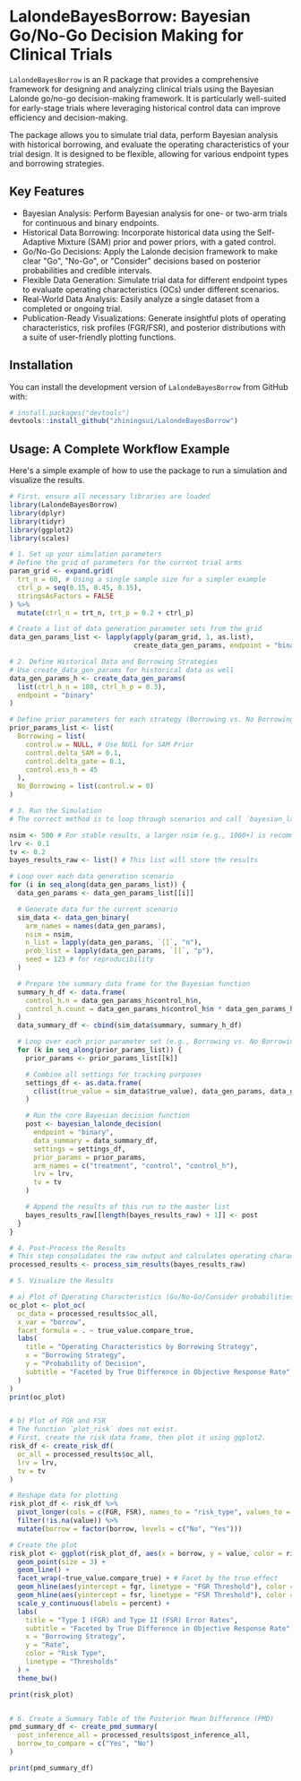 # LalondeBayesBorrow: Bayesian Go/No-Go Decision Making for Clinical Trials
`LalondeBayesBorrow` is an R package that provides a comprehensive framework for designing and analyzing clinical trials using the Bayesian Lalonde go/no-go decision-making framework. It is particularly well-suited for early-stage trials where leveraging historical control data can improve efficiency and decision-making.

The package allows you to simulate trial data, perform Bayesian analysis with historical borrowing, and evaluate the operating characteristics of your trial design. It is designed to be flexible, allowing for various endpoint types and borrowing strategies.

## Key Features
- Bayesian Analysis: Perform Bayesian analysis for one- or two-arm trials for continuous and binary endpoints.
- Historical Data Borrowing: Incorporate historical data using the Self-Adaptive Mixture (SAM) prior and power priors, with a gated control.
- Go/No-Go Decisions: Apply the Lalonde decision framework to make clear "Go", "No-Go", or "Consider" decisions based on posterior probabilities and credible intervals.
- Flexible Data Generation: Simulate trial data for different endpoint types to evaluate operating characteristics (OCs) under different scenarios.
- Real-World Data Analysis: Easily analyze a single dataset from a completed or ongoing trial.
- Publication-Ready Visualizations: Generate insightful plots of operating characteristics, risk profiles (FGR/FSR), and posterior distributions with a suite of user-friendly plotting functions.

## Installation  
You can install the development version of `LalondeBayesBorrow` from GitHub with:
```R
# install.packages("devtools")
devtools::install_github("zhiningsui/LalondeBayesBorrow")
```

## Usage: A Complete Workflow Example

Here's a simple example of how to use the package to run a simulation and visualize the results.

```R
# First, ensure all necessary libraries are loaded
library(LalondeBayesBorrow)
library(dplyr)
library(tidyr)
library(ggplot2)
library(scales)

# 1. Set up your simulation parameters
# Define the grid of parameters for the current trial arms
param_grid <- expand.grid(
  trt_n = 60, # Using a single sample size for a simpler example
  ctrl_p = seq(0.15, 0.45, 0.15),
  stringsAsFactors = FALSE
) %>%
  mutate(ctrl_n = trt_n, trt_p = 0.2 + ctrl_p)

# Create a list of data generation parameter sets from the grid
data_gen_params_list <- lapply(apply(param_grid, 1, as.list),
                               create_data_gen_params, endpoint = "binary")

# 2. Define Historical Data and Borrowing Strategies
# Use create_data_gen_params for historical data as well
data_gen_params_h <- create_data_gen_params(
  list(ctrl_h_n = 180, ctrl_h_p = 0.3),
  endpoint = "binary"
)

# Define prior parameters for each strategy (Borrowing vs. No Borrowing)
prior_params_list <- list(
  Borrowing = list(
    control.w = NULL, # Use NULL for SAM Prior
    control.delta_SAM = 0.1,
    control.delta_gate = 0.1,
    control.ess_h = 45
  ),
  No_Borrowing = list(control.w = 0)
)

# 3. Run the Simulation
# The correct method is to loop through scenarios and call `bayesian_lalonde_decision`.

nsim <- 500 # For stable results, a larger nsim (e.g., 1000+) is recommended.
lrv <- 0.1
tv <- 0.2
bayes_results_raw <- list() # This list will store the results

# Loop over each data generation scenario
for (i in seq_along(data_gen_params_list)) {
  data_gen_params <- data_gen_params_list[[i]]

  # Generate data for the current scenario
  sim_data <- data_gen_binary(
    arm_names = names(data_gen_params),
    nsim = nsim,
    n_list = lapply(data_gen_params, `[[`, "n"),
    prob_list = lapply(data_gen_params, `[[`, "p"),
    seed = 123 # for reproducibility
  )

  # Prepare the summary data frame for the Bayesian function
  summary_h_df <- data.frame(
    control_h.n = data_gen_params_h$control_h$n,
    control_h.count = data_gen_params_h$control_h$n * data_gen_params_h$control_h$p
  )
  data_summary_df <- cbind(sim_data$summary, summary_h_df)

  # Loop over each prior parameter set (e.g., Borrowing vs. No Borrowing)
  for (k in seq_along(prior_params_list)) {
    prior_params <- prior_params_list[[k]]

    # Combine all settings for tracking purposes
    settings_df <- as.data.frame(
      c(list(true_value = sim_data$true_value), data_gen_params, data_gen_params_h, prior_params)
    )

    # Run the core Bayesian decision function
    post <- bayesian_lalonde_decision(
      endpoint = "binary",
      data_summary = data_summary_df,
      settings = settings_df,
      prior_params = prior_params,
      arm_names = c("treatment", "control", "control_h"),
      lrv = lrv,
      tv = tv
    )

    # Append the results of this run to the master list
    bayes_results_raw[[length(bayes_results_raw) + 1]] <- post
  }
}

# 4. Post-Process the Results
# This step consolidates the raw output and calculates operating characteristics.
processed_results <- process_sim_results(bayes_results_raw)

# 5. Visualize the Results

# a) Plot of Operating Characteristics (Go/No-Go/Consider probabilities)
oc_plot <- plot_oc(
  oc_data = processed_results$oc_all,
  x_var = "borrow",
  facet_formula = . ~ true_value.compare_true,
  labs(
    title = "Operating Characteristics by Borrowing Strategy",
    x = "Borrowing Strategy",
    y = "Probability of Decision",
    subtitle = "Faceted by True Difference in Objective Response Rate"
  )
)
print(oc_plot)


# b) Plot of FGR and FSR
# The function `plot_risk` does not exist.
# First, create the risk data frame, then plot it using ggplot2.
risk_df <- create_risk_df(
  oc_all = processed_results$oc_all,
  lrv = lrv,
  tv = tv
)

# Reshape data for plotting
risk_plot_df <- risk_df %>%
  pivot_longer(cols = c(FGR, FSR), names_to = "risk_type", values_to = "value") %>%
  filter(!is.na(value)) %>%
  mutate(borrow = factor(borrow, levels = c("No", "Yes")))

# Create the plot
risk_plot <- ggplot(risk_plot_df, aes(x = borrow, y = value, color = risk_type, group = risk_type)) +
  geom_point(size = 3) +
  geom_line() +
  facet_wrap(~true_value.compare_true) + # Facet by the true effect
  geom_hline(aes(yintercept = fgr, linetype = "FGR Threshold"), color = "red") +
  geom_hline(aes(yintercept = fsr, linetype = "FSR Threshold"), color = "blue") +
  scale_y_continuous(labels = percent) +
  labs(
    title = "Type I (FGR) and Type II (FSR) Error Rates",
    subtitle = "Faceted by True Difference in Objective Response Rate",
    x = "Borrowing Strategy",
    y = "Rate",
    color = "Risk Type",
    linetype = "Thresholds"
  ) +
  theme_bw()

print(risk_plot)


# 6. Create a Summary Table of the Posterior Mean Difference (PMD)
pmd_summary_df <- create_pmd_summary(
  post_inference_all = processed_results$post_inference_all,
  borrow_to_compare = c("Yes", "No")
)

print(pmd_summary_df)
```

